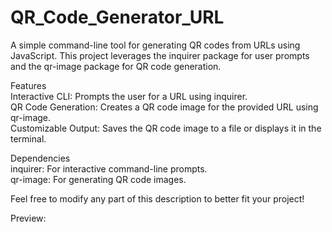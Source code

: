 # QR_Code_Generator_URL



A simple command-line tool for generating QR codes from URLs using JavaScript. This project leverages the inquirer package for user prompts and the qr-image package for QR code generation.<br>

Features<br>
Interactive CLI: Prompts the user for a URL using inquirer.<br>
QR Code Generation: Creates a QR code image for the provided URL using qr-image.<br>
Customizable Output: Saves the QR code image to a file or displays it in the terminal.<br>


Dependencies<br>
inquirer: For interactive command-line prompts.<br>
qr-image: For generating QR code images.<br>

Feel free to modify any part of this description to better fit your project!<br>



Preview:<br>
